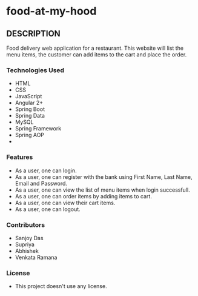 # food-at-my-hood

## DESCRIPTION
Food delivery web application for a restaurant. This website will list the menu items, the customer can add items to the cart and place the order.

### Technologies Used
* HTML
* CSS
* JavaScript
* Angular 2+
* Spring Boot
* Spring Data
* MySQL
* Spring Framework
* Spring AOP 
* 
### Features
* As a user, one can login.
* As a user, one can register with the bank using First Name, Last Name, Email and Password.
* As a user, one can view the list of menu items when login successfull.
* As a user, one can order items by adding items to cart.
* As a user, one can view their cart items.
* As a user, one can logout.

### Contributors
* Sanjoy Das
* Supriya
* Abhishek 
* Venkata Ramana
### License
*  This project doesn't use any license.
